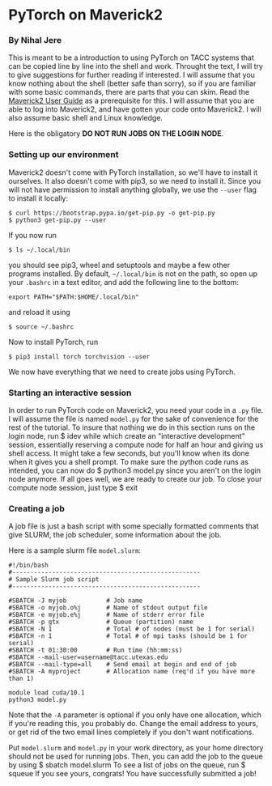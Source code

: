 # PyTorch on Maverick2
### By Nihal Jere

This is meant to be a introduction to using PyTorch on TACC systems that can be
copied line by line into the shell and work. Throught the text, I will try to
give suggestions for further reading if interested. I will assume that you know
nothing about the shell (better safe than sorry), so if you are familiar with
some basic commands, there are parts that you can skim. Read the [Maverick2
User Guide](https://portal.tacc.utexas.edu/user-guides/maverick2) as a
prerequisite for this. I will assume that you are able to log into Maverick2,
and have gotten your code onto Maverick2. I will also assume basic shell and
Linux knowledge.

Here is the obligatory **DO NOT RUN JOBS ON THE LOGIN NODE**.

### Setting up our environment

Maverick2 doesn't come with PyTorch installation, so we'll have to install it
ourselves. It also doesn't come with pip3, so we need to install it. Since you
will not have permission to install anything globally, we use the `--user` flag
to install it locally:

    $ curl https://bootstrap.pypa.io/get-pip.py -o get-pip.py
    $ python3 get-pip.py --user
If you now run

    $ ls ~/.local/bin
you should see pip3, wheel and setuptools and maybe a few other programs
installed. By default, `~/.local/bin` is not on the path, so open up your
`.bashrc` in a text editor, and add the following line to the bottom:

    export PATH="$PATH:$HOME/.local/bin"
and reload it using

    $ source ~/.bashrc
Now to install PyTorch, run

    $ pip3 install torch torchvision --user
We now have everything that we need to create jobs using PyTorch.

### Starting an interactive session

In order to run PyTorch code on Maverick2, you need your code in a `.py` file.
I will assume the file is named `model.py` for the sake of convenience for the
rest of the tutorial. To insure that nothing we do in this section runs on the
login node, run
    $ idev
while which create an "interactive development" session, essentially reserving
a compute node for half an hour and giving us shell access. It might take a few
seconds, but you'll know when its done when it gives you a shell prompt. To
make sure the python code runs as intended, you can now do
    $ python3 model.py
since you aren't on the login node anymore. If all goes well, we are ready to
create our job. To close your compute node session, just type
    $ exit

### Creating a job

A job file is just a bash script with some specially formatted comments that
give SLURM, the job scheduler, some information about the job.

Here is a sample slurm file `model.slurm`:

    #!/bin/bash
    #----------------------------------------------------
    # Sample Slurm job script
    #----------------------------------------------------

    #SBATCH -J myjob           # Job name
    #SBATCH -o myjob.o%j       # Name of stdout output file
    #SBATCH -e myjob.e%j       # Name of stderr error file
    #SBATCH -p gtx             # Queue (partition) name
    #SBATCH -N 1               # Total # of nodes (must be 1 for serial)
    #SBATCH -n 1               # Total # of mpi tasks (should be 1 for serial)
    #SBATCH -t 01:30:00        # Run time (hh:mm:ss)
    #SBATCH --mail-user=username@tacc.utexas.edu
    #SBATCH --mail-type=all    # Send email at begin and end of job
    #SBATCH -A myproject       # Allocation name (req'd if you have more than 1)

    module load cuda/10.1
    python3 model.py

Note that the `-A` parameter is optional if you only have one allocation, which
if you're reading this, you probably do. Change the email address to yours, or
get rid of the two email lines completely if you don't want notifications.

Put `model.slurm` and `model.py` in your work directory, as your home directory
should not be used for running jobs. Then, you can add the job to the queue by
using
    $ sbatch model.slurm
To see a list of jobs on the queue, run
    $ squeue
If you see yours, congrats! You have successfully submitted a job!
